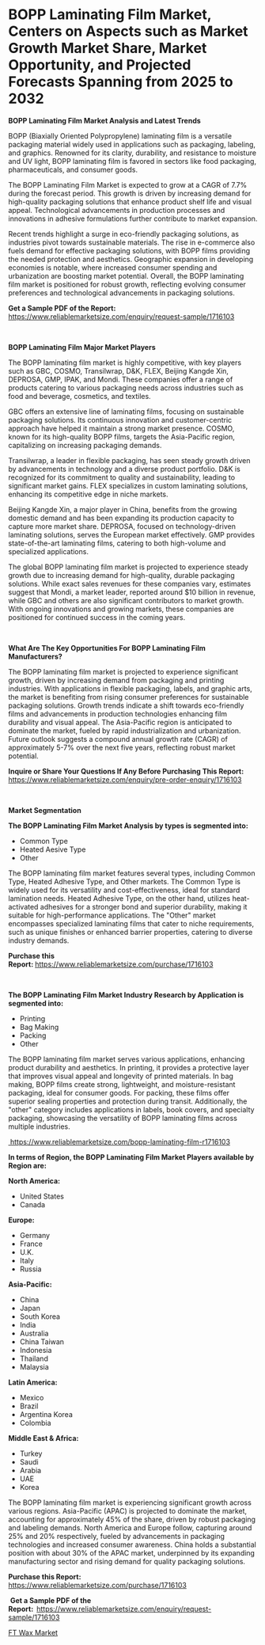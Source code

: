 <p><h1>BOPP Laminating Film Market, Centers on Aspects such as Market Growth Market Share, Market Opportunity, and Projected Forecasts Spanning from 2025 to 2032</h1></p><p><strong>BOPP Laminating Film Market Analysis and Latest Trends</strong></p>
<p><p>BOPP (Biaxially Oriented Polypropylene) laminating film is a versatile packaging material widely used in applications such as packaging, labeling, and graphics. Renowned for its clarity, durability, and resistance to moisture and UV light, BOPP laminating film is favored in sectors like food packaging, pharmaceuticals, and consumer goods.</p><p>The BOPP Laminating Film Market is expected to grow at a CAGR of 7.7% during the forecast period. This growth is driven by increasing demand for high-quality packaging solutions that enhance product shelf life and visual appeal. Technological advancements in production processes and innovations in adhesive formulations further contribute to market expansion.</p><p>Recent trends highlight a surge in eco-friendly packaging solutions, as industries pivot towards sustainable materials. The rise in e-commerce also fuels demand for effective packaging solutions, with BOPP films providing the needed protection and aesthetics. Geographic expansion in developing economies is notable, where increased consumer spending and urbanization are boosting market potential. Overall, the BOPP laminating film market is positioned for robust growth, reflecting evolving consumer preferences and technological advancements in packaging solutions.</p></p>
<p><strong>Get a Sample PDF of the Report:&nbsp;</strong> <a href="https://www.reliablemarketsize.com/enquiry/request-sample/1716103?utm_campaign=2890&utm_medium=2&utm_source=Github&utm_content=ia&utm_term=01042025&utm_id=bopp-laminating-film">https://www.reliablemarketsize.com/enquiry/request-sample/1716103</a></p>
<p>&nbsp;</p>
<p><strong>BOPP Laminating Film Major Market Players</strong></p>
<p><p>The BOPP laminating film market is highly competitive, with key players such as GBC, COSMO, Transilwrap, D&K, FLEX, Beijing Kangde Xin, DEPROSA, GMP, IPAK, and Mondi. These companies offer a range of products catering to various packaging needs across industries such as food and beverage, cosmetics, and textiles.</p><p>GBC offers an extensive line of laminating films, focusing on sustainable packaging solutions. Its continuous innovation and customer-centric approach have helped it maintain a strong market presence. COSMO, known for its high-quality BOPP films, targets the Asia-Pacific region, capitalizing on increasing packaging demands.</p><p>Transilwrap, a leader in flexible packaging, has seen steady growth driven by advancements in technology and a diverse product portfolio. D&K is recognized for its commitment to quality and sustainability, leading to significant market gains. FLEX specializes in custom laminating solutions, enhancing its competitive edge in niche markets.</p><p>Beijing Kangde Xin, a major player in China, benefits from the growing domestic demand and has been expanding its production capacity to capture more market share. DEPROSA, focused on technology-driven laminating solutions, serves the European market effectively. GMP provides state-of-the-art laminating films, catering to both high-volume and specialized applications.</p><p>The global BOPP laminating film market is projected to experience steady growth due to increasing demand for high-quality, durable packaging solutions. While exact sales revenues for these companies vary, estimates suggest that Mondi, a market leader, reported around $10 billion in revenue, while GBC and others are also significant contributors to market growth. With ongoing innovations and growing markets, these companies are positioned for continued success in the coming years.</p></p>
<p>&nbsp;</p>
<p><strong>What Are The Key Opportunities For BOPP Laminating Film Manufacturers?</strong></p>
<p><p>The BOPP laminating film market is projected to experience significant growth, driven by increasing demand from packaging and printing industries. With applications in flexible packaging, labels, and graphic arts, the market is benefiting from rising consumer preferences for sustainable packaging solutions. Growth trends indicate a shift towards eco-friendly films and advancements in production technologies enhancing film durability and visual appeal. The Asia-Pacific region is anticipated to dominate the market, fueled by rapid industrialization and urbanization. Future outlook suggests a compound annual growth rate (CAGR) of approximately 5-7% over the next five years, reflecting robust market potential.</p></p>
<p><strong>Inquire or Share Your Questions If Any Before Purchasing This Report:</strong> <a href="https://www.reliablemarketsize.com/enquiry/pre-order-enquiry/1716103?utm_campaign=2890&utm_medium=2&utm_source=Github&utm_content=ia&utm_term=01042025&utm_id=bopp-laminating-film">https://www.reliablemarketsize.com/enquiry/pre-order-enquiry/1716103</a></p>
<p>&nbsp;</p>
<p><strong>Market Segmentation</strong></p>
<p><strong>The BOPP Laminating Film Market Analysis by types is segmented into:</strong></p>
<p><ul><li>Common Type</li><li>Heated Aesive Type</li><li>Other</li></ul></p>
<p><p>The BOPP laminating film market features several types, including Common Type, Heated Adhesive Type, and Other markets. The Common Type is widely used for its versatility and cost-effectiveness, ideal for standard lamination needs. Heated Adhesive Type, on the other hand, utilizes heat-activated adhesives for a stronger bond and superior durability, making it suitable for high-performance applications. The "Other" market encompasses specialized laminating films that cater to niche requirements, such as unique finishes or enhanced barrier properties, catering to diverse industry demands.</p></p>
<p><strong>Purchase this Report:&nbsp;</strong><a href="https://www.reliablemarketsize.com/purchase/1716103?utm_campaign=2890&utm_medium=2&utm_source=Github&utm_content=ia&utm_term=01042025&utm_id=bopp-laminating-film">https://www.reliablemarketsize.com/purchase/1716103</a></p>
<p>&nbsp;</p>
<p><strong>The BOPP Laminating Film Market Industry Research by Application is segmented into:</strong></p>
<p><ul><li>Printing</li><li>Bag Making</li><li>Packing</li><li>Other</li></ul></p>
<p><p>The BOPP laminating film market serves various applications, enhancing product durability and aesthetics. In printing, it provides a protective layer that improves visual appeal and longevity of printed materials. In bag making, BOPP films create strong, lightweight, and moisture-resistant packaging, ideal for consumer goods. For packing, these films offer superior sealing properties and protection during transit. Additionally, the "other" category includes applications in labels, book covers, and specialty packaging, showcasing the versatility of BOPP laminating films across multiple industries.</p></p>
<p><a href="https://www.reliablemarketsize.com/bopp-laminating-film-r1716103?utm_campaign=2890&utm_medium=2&utm_source=Github&utm_content=ia&utm_term=01042025&utm_id=bopp-laminating-film">&nbsp;https://www.reliablemarketsize.com/bopp-laminating-film-r1716103</a></p>
<p><strong>In terms of Region, the BOPP Laminating Film Market Players available by Region are:</strong></p>
<p>
    <p> <strong> North America: </strong>
        <ul>
            <li>United States</li>
            <li>Canada</li>
        </ul>
        </p> 
    <p> <strong> Europe: </strong>
        <ul>
            <li>Germany</li>
            <li>France</li>
            <li>U.K.</li>
            <li>Italy</li>
            <li>Russia</li>
        </ul>
        </p> 
    <p> <strong> Asia-Pacific: </strong>
        <ul>
            <li>China</li>
            <li>Japan</li>
            <li>South Korea</li>
            <li>India</li>
            <li>Australia</li>
            <li>China Taiwan</li>
            <li>Indonesia</li>
            <li>Thailand</li>
            <li>Malaysia</li>
        </ul>
        </p> 
    <p> <strong> Latin America: </strong>
        <ul>
            <li>Mexico</li>
            <li>Brazil</li>
            <li>Argentina Korea</li>
            <li>Colombia</li>
        </ul>
        </p> 
    <p> <strong> Middle East & Africa: </strong>
        <ul>
            <li>Turkey</li>
            <li>Saudi</li>
            <li>Arabia</li>
            <li>UAE</li>
            <li>Korea</li>
        </ul>
    </p>
    </p>
<p><p>The BOPP laminating film market is experiencing significant growth across various regions. Asia-Pacific (APAC) is projected to dominate the market, accounting for approximately 45% of the share, driven by robust packaging and labeling demands. North America and Europe follow, capturing around 25% and 20% respectively, fueled by advancements in packaging technologies and increased consumer awareness. China holds a substantial position with about 30% of the APAC market, underpinned by its expanding manufacturing sector and rising demand for quality packaging solutions.</p></p>
<p><strong>Purchase this Report: </strong><a href="https://www.reliablemarketsize.com/purchase/1716103?utm_campaign=2890&utm_medium=2&utm_source=Github&utm_content=ia&utm_term=01042025&utm_id=bopp-laminating-film">https://www.reliablemarketsize.com/purchase/1716103</a></p>
<p>&nbsp;<strong>Get a Sample PDF of the Report:&nbsp;&nbsp;</strong><a href="https://www.reliablemarketsize.com/enquiry/request-sample/1716103?utm_campaign=2890&utm_medium=2&utm_source=Github&utm_content=ia&utm_term=01042025&utm_id=bopp-laminating-film">https://www.reliablemarketsize.com/enquiry/request-sample/1716103</a></p>
<p><strong></strong></p>
<p><p><a href="https://github.com/zanoligarav/Market-Research-Report-List-1/blob/main/ft-wax-market.md?utm_campaign=2890&utm_medium=2&utm_source=Github&utm_content=ia&utm_term=01042025&utm_id=bopp-laminating-film">FT Wax Market</a></p></p>